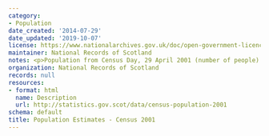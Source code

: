```yaml
---
category:
- Population
date_created: '2014-07-29'
date_updated: '2019-10-07'
license: https://www.nationalarchives.gov.uk/doc/open-government-licence/version/3/
maintainer: National Records of Scotland
notes: <p>Population from Census Day, 29 April 2001 (number of people).</p>
organization: National Records of Scotland
records: null
resources:
- format: html
  name: Description
  url: http://statistics.gov.scot/data/census-population-2001
schema: default
title: Population Estimates - Census 2001
---
```

